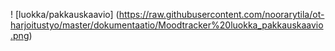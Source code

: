 ! [luokka/pakkauskaavio]
(https://raw.githubusercontent.com/noorarytila/ot-harjoitustyo/master/dokumentaatio/Moodtracker%20luokka_pakkauskaavio.png)
